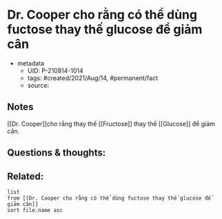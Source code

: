 ---
---

# Dr. Cooper cho rằng có thể dùng fuctose thay thế glucose để giảm cân

- metadata
	- UID: P-210814-1014
	- tags: #created/2021/Aug/14, #permanent/fact 
	- source: 

## Notes
[[Dr. Cooper]]cho rằng thay thế [[Fructose]] thay thế [[Glucose]] để giảm cân. 

## Questions & thoughts:

## Related:
```dataview
list
from [[Dr. Cooper cho rằng có thể dùng fuctose thay thế glucose để giảm cân]]
sort file.name asc
```
